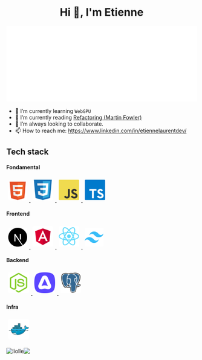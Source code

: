 <h1 align="center">Hi 👋, I'm Etienne</h1>

<img src=".github/icons/banner.svg" height="200"/>

- 🌱 I’m currently learning `WebGPU`
- 📖 I’m currently reading [Refactoring (Martin Fowler)](https://martinfowler.com/books/refactoring.html)
- 👯 I’m always looking to collaborate.
- 📫 How to reach me: https://www.linkedin.com/in/etiennelaurentdev/

## Tech stack

#### Fondamental

<a href="https://developer.mozilla.org/fr/docs/Web/HTML" target="_blank"> 
    <img src=".github/icons/html.svg" style="border-radius:4px; width:50px;margin:5px"/>
</a>
<a href="https://developer.mozilla.org/fr/docs/Web/CSS" target="_blank"> 
    <img src=".github/icons/css.svg" style="border-radius:4px; width:55px;margin:5px"/>
</a>
<a href="https://www.typescriptlang.org/" target="_blank"> 
    <img src=".github/icons/js.svg" style="border-radius:4px; width:55px;margin:5px"/>
</a>
<a href="https://www.typescriptlang.org/" target="_blank"> 
    <img src=".github/icons/ts.svg" style="border-radius:4px; width:55px;margin:5px"/>
</a>

#### Frontend

<a href="https://nextjs.org/" target="_blank"> 
    <img src=".github/icons/nextjs.svg" style="border-radius:4px; width:50px;margin:5px"/>
</a>
<a href="https://angular.io/" target="_blank"> 
    <img src=".github/icons/angular.svg" style="border-radius:4px; width:55px;margin:5px"/>
</a>
<a href="https://react.dev/" target="_blank"> 
    <img src=".github/icons/react.svg" style="border-radius:4px; width:55px;margin:5px"/>
</a>
<a href="https://tailwindcss.com/" target="_blank"> 
    <img src=".github/icons/tailwindcss.svg" style="border-radius:4px; width:50px;margin:5px"/>
</a>

#### Backend

<a href="https://nodejs.org/" target="_blank"> 
    <img src=".github/icons/nodejs.svg" style="border-radius:4px; width:55px;margin:5px"/>
</a>
<a href="https://adonisjs.com/" target="_blank"> 
    <img src=".github/icons/adonisjs.svg" style="border-radius:4px; width:55px;margin:5px"/>
</a>
<a href="https://www.postgresql.org/" target="_blank"> 
    <img src=".github/icons/postgresql.svg" style="border-radius:4px; width:55px;margin:5px"/>
</a>

#### Infra

<a href="https://www.docker.com/" target="_blank"> 
    <img src=".github/icons/docker.svg" style="border-radius:4px; width:55px;margin:5px"/>
</a>

<p><img align="left" src="https://github-readme-stats.vercel.app/api/top-langs?username=liolle&show_icons=true&locale=en&layout=compact" alt="liolle" /></p>

<img src="https://streak-stats.demolab.com?user=liolle"></img>
